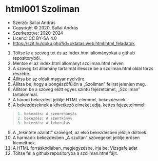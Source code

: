 # html001 Szoliman

* Szerző: Sallai András
* Copyright © 2020, Sallai András
* Szerkesztve: 2020-2024
* Licenc: CC BY-SA 4.0
* https://szit.hu/doku.php?id=oktatas:web:html:html_feladatok


1. Töltse le a szoveg.txt és az index.html állományokat a github repositoryból.
2. Mentse el az index.html állományt szoliman.html néven
3. A szoveg.txt állomány tartalmát illessze be a szoliman.html oldal törzs részébe.
4. Állítsa be az oldalt magyar nyelvűre.
5. Állítsa be, hogy a böngészőfülön a „Szoliman” felirat jelenjen meg.
6. Állítson be a szöveg előtt egyes szintű fejezetcímet, „Szoliman” tartalommal.
7. A három bekezdést jelölje HTML elemmel, bekezdésnek.
8. A bekezdéseknek a következő címeket adja, kettes fejezetcímmel:
>``` python linenums="1"
>1. bekezdés: A szemrehányás
>2. bekezdés: A szentkönyv
>3. bekezdés: A leborulás
>```
9. A „tekintete azalatt” szöveget, az első bekezdésben jelölje dőltnek.
10. A harmadik bekezdésben „A szultán” szövegeket jelölje erősen kiemeltnek.
11. A HTML forráskódjában, megjegyzésbe, írja be: Vizsgafeladat
12. Töltse fel a github repositoryba a szoliman.html fájlt.
